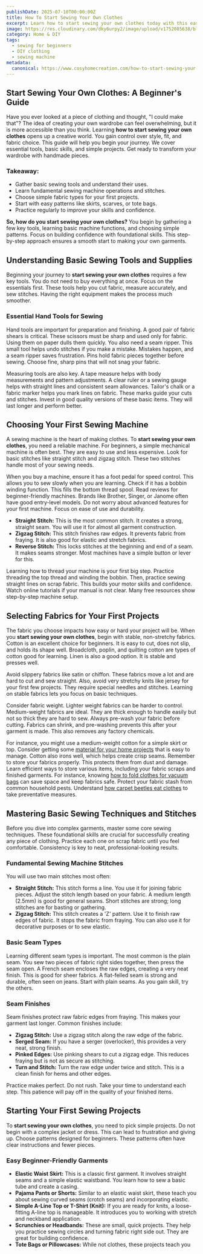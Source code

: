 ```yaml
---
publishDate: 2025-07-10T00:00:00Z
title: How To Start Sewing Your Own Clothes
excerpt: Learn how to start sewing your own clothes today with this easy-to-follow guide for beginners. Discover tools, fabrics, and first projects.
image: https://res.cloudinary.com/dky6urpy2/image/upload/v1752085638/blog_image_1752085637_ohpbas.webp
category: Home & DIY
tags:
  - sewing for beginners
  - DIY clothing
  - sewing machine
metadata:
  canonical: https://www.cosyhomecreation.com/how-to-start-sewing-your-own-clothes
---
```


## Start Sewing Your Own Clothes: A Beginner's Guide

Have you ever looked at a piece of clothing and thought, "I could make that"? The idea of creating your own wardrobe can feel overwhelming, but it is more accessible than you think. Learning **how to start sewing your own clothes** opens up a creative world. You gain control over style, fit, and fabric choice. This guide will help you begin your journey. We cover essential tools, basic skills, and simple projects. Get ready to transform your wardrobe with handmade pieces.

### Takeaway:

*   Gather basic sewing tools and understand their uses.
*   Learn fundamental sewing machine operations and stitches.
*   Choose simple fabric types for your first projects.
*   Start with easy patterns like skirts, scarves, or tote bags.
*   Practice regularly to improve your skills and confidence.

**So, how do you start sewing your own clothes?** You begin by gathering a few key tools, learning basic machine functions, and choosing simple patterns. Focus on building confidence with foundational skills. This step-by-step approach ensures a smooth start to making your own garments.

## Understanding Basic Sewing Tools and Supplies

Beginning your journey to **start sewing your own clothes** requires a few key tools. You do not need to buy everything at once. Focus on the essentials first. These tools help you cut fabric, measure accurately, and sew stitches. Having the right equipment makes the process much smoother.

### Essential Hand Tools for Sewing

Hand tools are important for preparation and finishing. A good pair of fabric shears is critical. These scissors must be sharp and used only for fabric. Using them on paper dulls them quickly. You also need a seam ripper. This small tool helps undo stitches if you make a mistake. Mistakes happen, and a seam ripper saves frustration. Pins hold fabric pieces together before sewing. Choose fine, sharp pins that will not snag your fabric.

Measuring tools are also key. A tape measure helps with body measurements and pattern adjustments. A clear ruler or a sewing gauge helps with straight lines and consistent seam allowances. Tailor's chalk or a fabric marker helps you mark lines on fabric. These marks guide your cuts and stitches. Invest in good quality versions of these basic items. They will last longer and perform better.

## Choosing Your First Sewing Machine

A sewing machine is the heart of making clothes. To **start sewing your own clothes**, you need a reliable machine. For beginners, a simple mechanical machine is often best. They are easy to use and less expensive. Look for basic stitches like straight stitch and zigzag stitch. These two stitches handle most of your sewing needs.

When you buy a machine, ensure it has a foot pedal for speed control. This allows you to sew slowly when you are learning. Check if it has a bobbin winding function. This fills the bottom thread spool. Read reviews for beginner-friendly machines. Brands like Brother, Singer, or Janome often have good entry-level models. Do not worry about advanced features for your first machine. Focus on ease of use and durability.

*   **Straight Stitch:** This is the most common stitch. It creates a strong, straight seam. You will use it for almost all garment construction.
*   **Zigzag Stitch:** This stitch finishes raw edges. It prevents fabric from fraying. It is also good for elastic and stretch fabrics.
*   **Reverse Stitch:** This locks stitches at the beginning and end of a seam. It makes seams stronger. Most machines have a simple button or lever for this.

Learning how to thread your machine is your first big step. Practice threading the top thread and winding the bobbin. Then, practice sewing straight lines on scrap fabric. This builds your motor skills and confidence. Watch online tutorials if your manual is not clear. Many free resources show step-by-step machine setup.

## Selecting Fabrics for Your First Projects

The fabric you choose impacts how easy or hard your project will be. When you **start sewing your own clothes**, begin with stable, non-stretchy fabrics. Cotton is an excellent choice for beginners. It is easy to cut, does not slip, and holds its shape well. Broadcloth, poplin, and quilting cotton are types of cotton good for learning. Linen is also a good option. It is stable and presses well.

Avoid slippery fabrics like satin or chiffon. These fabrics move a lot and are hard to cut and sew straight. Also, avoid very stretchy knits like jersey for your first few projects. They require special needles and stitches. Learning on stable fabrics lets you focus on basic techniques.

Consider fabric weight. Lighter weight fabrics can be harder to control. Medium-weight fabrics are ideal. They are thick enough to handle easily but not so thick they are hard to sew. Always pre-wash your fabric before cutting. Fabrics can shrink, and pre-washing prevents this after your garment is made. This also removes any factory chemicals.

For instance, you might use a medium-weight cotton for a simple skirt or top. Consider getting some [material for your home projects](https://cosyhomecreation.com/best-portable-vacuum-sealer-for-clothes) that is easy to manage. Cotton also irons well, which helps create crisp seams. Remember to store your fabrics properly. This protects them from dust and damage. Learn efficient ways to store various items, including your fabric scraps and finished garments. For instance, knowing [how to fold clothes for vacuum bags](https://cosyhomecreation.com/best-way-to-fold-clothes-for-vacuum-bags) can save space and keep fabrics safe. Protect your fabric stash from common household pests. Understand [how carpet beetles eat clothes](https://cosyhomecreation.com/do-carpet-beetles-eat-clothes) to take preventative measures.

## Mastering Basic Sewing Techniques and Stitches

Before you dive into complex garments, master some core sewing techniques. These foundational skills are crucial for successfully creating any piece of clothing. Practice each one on scrap fabric until you feel comfortable. Consistency is key to neat, professional-looking results.

### Fundamental Sewing Machine Stitches

You will use two main stitches most often:

*   **Straight Stitch:** This stitch forms a line. You use it for joining fabric pieces. Adjust the stitch length based on your fabric. A medium length (2.5mm) is good for general seams. Short stitches are strong; long stitches are for basting or gathering.
*   **Zigzag Stitch:** This stitch creates a 'Z' pattern. Use it to finish raw edges of fabric. It stops the fabric from fraying. You can also use it for decorative purposes or to sew elastic.

### Basic Seam Types

Learning different seam types is important. The most common is the plain seam. You sew two pieces of fabric right sides together, then press the seam open. A French seam encloses the raw edges, creating a very neat finish. This is good for sheer fabrics. A flat-felled seam is strong and durable, often seen on jeans. Start with plain seams. As you gain skill, try the others.

### Seam Finishes

Seam finishes protect raw fabric edges from fraying. This makes your garment last longer. Common finishes include:

*   **Zigzag Stitch:** Use a zigzag stitch along the raw edge of the fabric.
*   **Serged Seam:** If you have a serger (overlocker), this provides a very neat, strong finish.
*   **Pinked Edges:** Use pinking shears to cut a zigzag edge. This reduces fraying but is not as secure as stitching.
*   **Turn and Stitch:** Turn the raw edge under twice and stitch. This is a clean finish for hems and other edges.

Practice makes perfect. Do not rush. Take your time to understand each step. This patience will pay off in the quality of your finished items.

## Starting Your First Sewing Projects

To **start sewing your own clothes**, you need to pick simple projects. Do not begin with a complex jacket or dress. This can lead to frustration and giving up. Choose patterns designed for beginners. These patterns often have clear instructions and fewer pieces.

### Easy Beginner-Friendly Garments

*   **Elastic Waist Skirt:** This is a classic first garment. It involves straight seams and a simple elastic waistband. You learn how to sew a basic tube and create a casing.
*   **Pajama Pants or Shorts:** Similar to an elastic waist skirt, these teach you about sewing curved seams (crotch seams) and incorporating elastic.
*   **Simple A-Line Top or T-Shirt (Knit):** If you are ready for knits, a loose-fitting A-line top is manageable. It introduces you to working with stretch and neckband application.
*   **Scrunchies or Headbands:** These are small, quick projects. They help you practice sewing circles and turning fabric right side out. They are great for building confidence.
*   **Tote Bags or Pillowcases:** While not clothes, these projects teach you